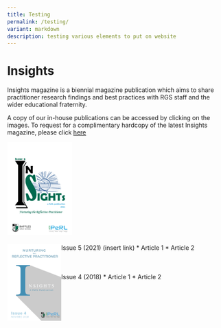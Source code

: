 ```yaml
---
title: Testing
permalink: /testing/
variant: markdown
description: testing various elements to put on website
---
```

# Insights 
Insights magazine is a biennial magazine publication which aims to share practitioner research findings and best practices with RGS staff and the wider educational fraternity.

A copy of our in-house publications can be accessed by clicking on the images. To request for a complimentary hardcopy of the latest Insights magazine, please click [here](https://docs.google.com/forms/d/e/1FAIpQLSfDl4vV7llMZwQXm0aOMw9flvkLZJOhtk3rGtmEIKUAgGVOFQ/viewf)

<img src="/images/2021_insight__1_.png" style="width:30%" align="left">
<br> <br>
<br> <br>
<br> <br>
<br> <br>
<br> <br>
<br> <br>
<br> <br>
Issue 5 (2021)  (insert link)
* Article 1
* Article 2

<img src="/images/Insights/2018%20insights.png" style="width:25%" align="left">
<br><br>
<br><br>
Issue 4 (2018)
* Article 1
* Article 2
